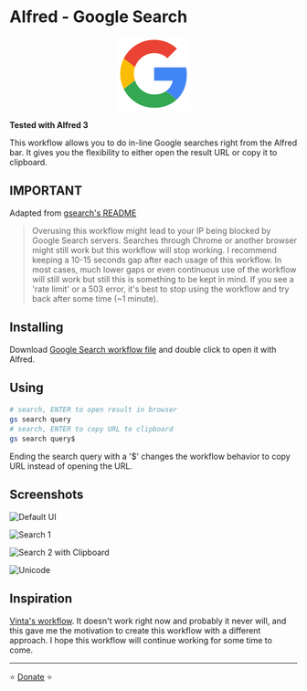 # Alfred - Google Search

<p align="center">
<img src="https://github.com/aviaryan/alfred-google-search/raw/master/src/icon.png">
</p>

**Tested with Alfred 3**

This workflow allows you to do in-line Google searches right from the Alfred bar.
It gives you the flexibility to either open the result URL or copy it to clipboard.


## IMPORTANT

Adapted from [gsearch's README](https://github.com/aviaryan/python-gsearch)

> Overusing this workflow might lead to your IP being blocked by Google Search servers.
Searches through Chrome or another browser might still work but this workflow will stop working.
I recommend keeping a 10-15 seconds gap after each usage of this workflow.
In most cases, much lower gaps or even continuous use of the workflow will still work but still this is something to be kept in mind.
If you see a 'rate limit' or a 503 error, it's best to stop using the workflow and try back after some time (~1 minute).


## Installing

Download [Google Search workflow file](https://github.com/aviaryan/alfred-google-search/raw/master/GoogleSearch.alfredworkflow) 
and double click to open it with Alfred.


## Using

```sh
# search, ENTER to open result in browser
gs search query
# search, ENTER to copy URL to clipboard
gs search query$
```

Ending the search query with a '$' changes the workflow behavior to copy URL instead of opening the URL.


## Screenshots

![Default UI](https://i.imgur.com/8fGcx4j.png)

![Search 1](https://i.imgur.com/WeBLxZp.png)

![Search 2 with Clipboard](https://i.imgur.com/Ob5QyrU.png)

![Unicode](https://i.imgur.com/h6Pe6IK.png)


## Inspiration

[Vinta's workflow](https://github.com/vinta/alfred-google-inline-workflow). 
It doesn't work right now and probably it never will, 
and this gave me the motivation to create this workflow with a different approach.
I hope this workflow will continue working for some time to come.


----

⭐️ [Donate](https://www.paypal.me/aviaryan) ⭐️
